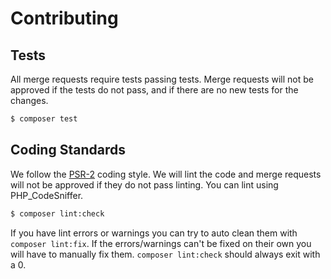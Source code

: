 # Contributing

## Tests
All merge requests require tests passing tests. Merge requests will not be approved if the tests do not pass, and if there are no new tests for the changes.

```sh
$ composer test
```

## Coding Standards
We follow the [PSR-2](http://www.php-fig.org/psr/psr-2) coding style. We will lint the code and merge requests will not be approved if they do not pass linting. You can lint using PHP_CodeSniffer.

```sh
$ composer lint:check
```

If you have lint errors or warnings you can try to auto clean them with `composer lint:fix`. If the errors/warnings can't be
fixed on their own you will have to manually fix them. `composer lint:check` should always exit with a 0.
